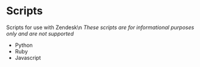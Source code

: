 # Scripts
Scripts for use with Zendesk\n
*These scripts are for informational purposes only and are not supported*

* Python
* Ruby
* Javascript


